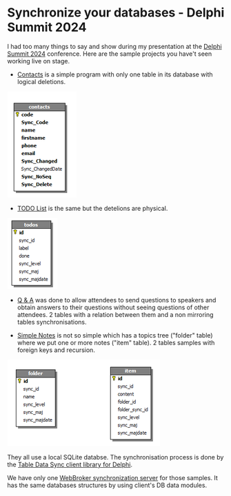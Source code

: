 # Synchronize your databases - Delphi Summit 2024

I had too many things to say and show during my presentation at the [Delphi Summit 2024](https://delphisummit.com/) conference. Here are the sample projects you have't seen working live on stage.

* [Contacts](Contacts/) is a simple program with only one table in its database with logical deletions.

![](../DB/contacts.png)

* [TODO List](TODOList/) is the same but the detelions are physical.

![](../DB/todos.png)

* [Q & A](QandA/) was done to allow attendees to send questions to speakers and obtain answers to their questions without seeing questions of other attendees. 2 tables with a relation between them and a non mirroring tables synchronisations.

* [Simple Notes](SimpleNotes/) is not so simple which has a topics tree ("folder" table) where we put one or more notes ("item" table). 2 tables samples with foreign keys and recursion.

![](../DB/simplenotes.png)

They all use a local SQLite databse. The synchronisation process is done by the [Table Data Sync client library for Delphi](https://github.com/DeveloppeurPascal/TableDataSync4Delphi).

We have only one [WebBroker synchronization server](DBServer/) for those samples. It has the same databases structures by using client's DB data modules.
